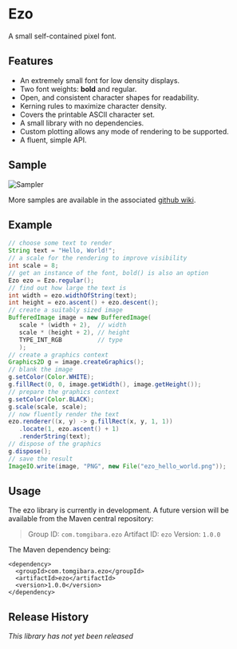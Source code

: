 # Ezo
A small self-contained pixel font.

## Features

 * An extremely small font for low density displays.
 * Two font weights: **bold** and regular.
 * Open, and consistent character shapes for readability.
 * Kerning rules to maximize character density.
 * Covers the printable ASCII character set.
 * A small library with no dependencies.
 * Custom plotting allows any mode of rendering to be supported.
 * A fluent, simple API.

## Sample

![Sampler](https://github.com/tomgibara/ezo/wiki/images/ezo_sampler.png)

More samples are available in the associated [github wiki][0].

## Example

```java
// choose some text to render
String text = "Hello, World!";
// a scale for the rendering to improve visibility
int scale = 8;
// get an instance of the font, bold() is also an option
Ezo ezo = Ezo.regular();
// find out how large the text is
int width = ezo.widthOfString(text);
int height = ezo.ascent() + ezo.descent();
// create a suitably sized image
BufferedImage image = new BufferedImage(
   scale * (width + 2),  // width
   scale * (height + 2), // height
   TYPE_INT_RGB          // type
   );
// create a graphics context
Graphics2D g = image.createGraphics();
// blank the image
g.setColor(Color.WHITE);
g.fillRect(0, 0, image.getWidth(), image.getHeight());
// prepare the graphics context
g.setColor(Color.BLACK);
g.scale(scale, scale);
// now fluently render the text
ezo.renderer((x, y) -> g.fillRect(x, y, 1, 1))
   .locate(1, ezo.ascent() + 1)
   .renderString(text);
// dispose of the graphics
g.dispose();
// save the result
ImageIO.write(image, "PNG", new File("ezo_hello_world.png"));
```
## Usage

The ezo library is currently in development. A future version will be available
from the Maven central repository:

> Group ID:    `com.tomgibara.ezo`
> Artifact ID: `ezo`
> Version:     `1.0.0`

The Maven dependency being:

    <dependency>
      <groupId>com.tomgibara.ezo</groupId>
      <artifactId>ezo</artifactId>
      <version>1.0.0</version>
    </dependency>

## Release History

*This library has not yet been released*

[0]: https://github.com/tomgibara/ezo/wiki
